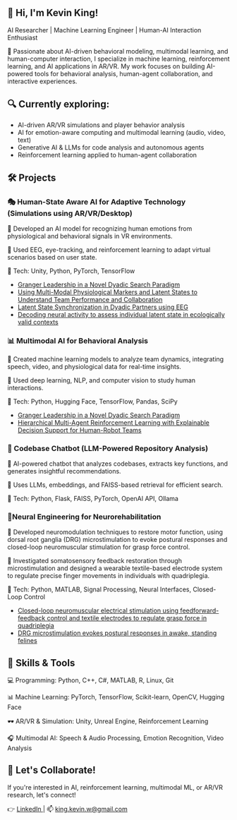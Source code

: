 ## 👋 Hi, I'm Kevin King!
AI Researcher | Machine Learning Engineer | Human-AI Interaction Enthusiast

🚀 Passionate about AI-driven behavioral modeling, multimodal learning, and human-computer interaction, I specialize in machine learning, reinforcement learning, and AI applications in AR/VR. My work focuses on building AI-powered tools for behavioral analysis, human-agent collaboration, and interactive experiences.

## 🔍 Currently exploring:

- AI-driven AR/VR simulations and player behavior analysis
- AI for emotion-aware computing and multimodal learning (audio, video, text)
- Generative AI & LLMs for code analysis and autonomous agents
- Reinforcement learning applied to human-agent collaboration

## 🛠️ Projects

### 🎭 Human-State Aware AI for Adaptive Technology (Simulations using AR/VR/Desktop)

🔹 Developed an AI model for recognizing human emotions from physiological and behavioral signals in VR environments.

🔹 Used EEG, eye-tracking, and reinforcement learning to adapt virtual scenarios based on user state.

🔹 Tech: Unity, Python, PyTorch, TensorFlow

- <a href="https://ieeexplore.ieee.org/document/10394167"> Granger Leadership in a Novel Dyadic Search Paradigm </a>
- <a href="https://openaccess.cms-conferences.org/publications/book/978-1-964867-13-7/article/978-1-964867-13-7_5"> Using Multi-Modal Physiological Markers and Latent States to Understand Team Performance and Collaboration </a>
- <a href="https://ieeexplore.ieee.org/document/10394383"> Latent State Synchronization in Dyadic Partners using EEG </a>
- <a href="https://iopscience.iop.org/article/10.1088/1741-2552/acee20/pdf"> Decoding neural activity to assess individual latent state in ecologically valid contexts </a>

### 📊 Multimodal AI for Behavioral Analysis

🔹 Created machine learning models to analyze team dynamics, integrating speech, video, and physiological data for real-time insights.

🔹 Used deep learning, NLP, and computer vision to study human interactions.

🔹 Tech: Python, Hugging Face, TensorFlow, Pandas, SciPy

- <a href="https://ieeexplore.ieee.org/document/10394167"> Granger Leadership in a Novel Dyadic Search Paradigm </a>
- <a href="https://aaquibtabrez.github.io/assets/pdf/publications/xhri24.pdf"> Hierarchical Multi-Agent Reinforcement Learning with Explainable Decision Support for Human-Robot Teams </a>

### 🎤 Codebase Chatbot (LLM-Powered Repository Analysis)

🔹 AI-powered chatbot that analyzes codebases, extracts key functions, and generates insightful recommendations.

🔹 Uses LLMs, embeddings, and FAISS-based retrieval for efficient search.

🔹 Tech: Python, Flask, FAISS, PyTorch, OpenAI API, Ollama

### 🧠Neural Engineering for Neurorehabilitation

🔹 Developed neuromodulation techniques to restore motor function, using dorsal root ganglia (DRG) microstimulation to evoke postural responses and closed-loop neuromuscular stimulation for grasp force control.

🔹 Investigated somatosensory feedback restoration through microstimulation and designed a wearable textile-based electrode system to regulate precise finger movements in individuals with quadriplegia.

🔹 Tech: Python, MATLAB, Signal Processing, Neural Interfaces, Closed-Loop Control

- <a href="https://link.springer.com/article/10.1186/s42234-019-0034-y"> Closed-loop neuromuscular electrical stimulation using feedforward-feedback control and textile electrodes to regulate grasp force in quadriplegia </a>
- <a href="https://iopscience.iop.org/article/10.1088/1741-2552/acee20/pdf"> DRG microstimulation evokes postural responses in awake, standing felines </a>


## 📌 Skills & Tools

💻 Programming: Python, C++, C#, MATLAB, R, Linux, Git

📊 Machine Learning: PyTorch, TensorFlow, Scikit-learn, OpenCV, Hugging Face

🕶️ AR/VR & Simulation: Unity, Unreal Engine, Reinforcement Learning

🎧 Multimodal AI: Speech & Audio Processing, Emotion Recognition, Video Analysis


## 📣 Let's Collaborate!

If you're interested in AI, reinforcement learning, multimodal ML, or AR/VR research, let's connect!

👉 <a href="linkedin.com/in/kingkw1"> LinkedIn </a> | 📫 king.kevin.w@gmail.com
